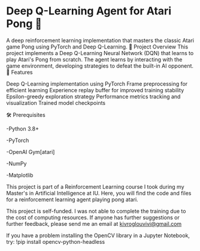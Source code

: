# Deep Q-Learning Agent for Atari Pong 🏓
A deep reinforcement learning implementation that masters the classic Atari game Pong using PyTorch and Deep Q-Learning.
🎯 Project Overview
This project implements a Deep Q-Learning Neural Network (DQN) that learns to play Atari's Pong from scratch. The agent learns by interacting with the game environment, developing strategies to defeat the built-in AI opponent.
🚀 Features

Deep Q-Learning implementation using PyTorch
Frame preprocessing for efficient learning
Experience replay buffer for improved training stability
Epsilon-greedy exploration strategy
Performance metrics tracking and visualization
Trained model checkpoints

🛠️ Prerequisites

-Python 3.8+

-PyTorch

-OpenAI Gym[atari]

-NumPy

-Matplotlib

This project is part of a Reinforcement Learning course I took during my Master's in Artificial Intelligence at IU. Here, you will find the code and files for a reinforcement learning agent playing pong atari.

This project is self-funded. I was not able to complete the training due to the cost of computing resources. If anyone has further suggestions or  further feedback, please send me an email 
at kivroglouvivi@gmail.com

If you have a problem installing the  OpenCV library in a Jupyter Notebook, try: !pip install opencv-python-headless
